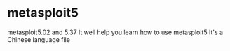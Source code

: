 # metasploit5
metasploit5.02 and 5.37
It well help you learn how to use metasploit5
It's a Chinese language file

